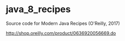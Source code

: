 # java_8_recipes
Source code for Modern Java Recipes (O'Reilly, 2017)

http://shop.oreilly.com/product/0636920056669.do
